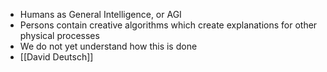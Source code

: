 - Humans as General Intelligence, or AGI
- Persons contain creative algorithms which create explanations for other physical processes
- We do not yet understand how this is done
- [[David Deutsch]]
